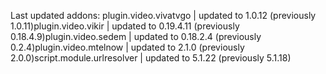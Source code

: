 Last updated addons:
plugin.video.vivatvgo | updated to 1.0.12 (previously 1.0.11)plugin.video.vikir | updated to 0.19.4.11 (previously 0.18.4.9)plugin.video.sedem | updated to 0.18.2.4 (previously 0.2.4)plugin.video.mtelnow | updated to 2.1.0 (previously 2.0.0)script.module.urlresolver | updated to 5.1.22 (previously 5.1.18)